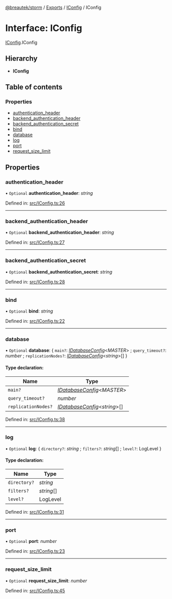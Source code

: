 [@breautek/storm](../README.md) / [Exports](../modules.md) / [IConfig](../modules/iconfig.md) / IConfig

# Interface: IConfig

[IConfig](../modules/iconfig.md).IConfig

## Hierarchy

* **IConfig**

## Table of contents

### Properties

- [authentication\_header](iconfig.iconfig-1.md#authentication_header)
- [backend\_authentication\_header](iconfig.iconfig-1.md#backend_authentication_header)
- [backend\_authentication\_secret](iconfig.iconfig-1.md#backend_authentication_secret)
- [bind](iconfig.iconfig-1.md#bind)
- [database](iconfig.iconfig-1.md#database)
- [log](iconfig.iconfig-1.md#log)
- [port](iconfig.iconfig-1.md#port)
- [request\_size\_limit](iconfig.iconfig-1.md#request_size_limit)

## Properties

### authentication\_header

• `Optional` **authentication\_header**: *string*

Defined in: [src/IConfig.ts:26](https://github.com/breautek/storm/blob/0d2af7e/src/IConfig.ts#L26)

___

### backend\_authentication\_header

• `Optional` **backend\_authentication\_header**: *string*

Defined in: [src/IConfig.ts:27](https://github.com/breautek/storm/blob/0d2af7e/src/IConfig.ts#L27)

___

### backend\_authentication\_secret

• `Optional` **backend\_authentication\_secret**: *string*

Defined in: [src/IConfig.ts:28](https://github.com/breautek/storm/blob/0d2af7e/src/IConfig.ts#L28)

___

### bind

• `Optional` **bind**: *string*

Defined in: [src/IConfig.ts:22](https://github.com/breautek/storm/blob/0d2af7e/src/IConfig.ts#L22)

___

### database

• `Optional` **database**: { `main?`: [*IDatabaseConfig*](idatabaseconfig.idatabaseconfig-1.md)<*MASTER*\> ; `query_timeout?`: *number* ; `replicationNodes?`: [*IDatabaseConfig*](idatabaseconfig.idatabaseconfig-1.md)<*string*\>[]  }

#### Type declaration:

Name | Type |
------ | ------ |
`main?` | [*IDatabaseConfig*](idatabaseconfig.idatabaseconfig-1.md)<*MASTER*\> |
`query_timeout?` | *number* |
`replicationNodes?` | [*IDatabaseConfig*](idatabaseconfig.idatabaseconfig-1.md)<*string*\>[] |

Defined in: [src/IConfig.ts:38](https://github.com/breautek/storm/blob/0d2af7e/src/IConfig.ts#L38)

___

### log

• `Optional` **log**: { `directory?`: *string* ; `filters?`: *string*[] ; `level?`: LogLevel  }

#### Type declaration:

Name | Type |
------ | ------ |
`directory?` | *string* |
`filters?` | *string*[] |
`level?` | LogLevel |

Defined in: [src/IConfig.ts:31](https://github.com/breautek/storm/blob/0d2af7e/src/IConfig.ts#L31)

___

### port

• `Optional` **port**: *number*

Defined in: [src/IConfig.ts:23](https://github.com/breautek/storm/blob/0d2af7e/src/IConfig.ts#L23)

___

### request\_size\_limit

• `Optional` **request\_size\_limit**: *number*

Defined in: [src/IConfig.ts:45](https://github.com/breautek/storm/blob/0d2af7e/src/IConfig.ts#L45)
